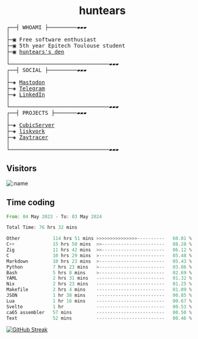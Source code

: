 <h1 align="center">
huntears
</h1>
<!-- <p align="center">
<img src=https://huntears.com/img/pfp.webp width=30%/>
</p>
<style>
img {
    border-radius: 50%;
}
</style> -->
<pre>
┌──┤ WHOAMI ├─────────▰▰▰
│
├─▣ Free software enthusiast
├─▣ 5th year Epitech Toulouse student
├─▣ <a href="https://huntears.com/">huntears's den</a>
│
└───────────────────────────────▰▰▰
┌──┤ SOCIAL ├─────────▰▰▰
│
├─◈ <a href="https://fosstodon.org/@huntears">Mastodon</a>
├─◈ <a href="https://t.me/huntears">Telegram</a>
├─◈ <a href="https://www.linkedin.com/in/alexandre-flion">LinkedIn</a>
│
└───────────────────────────────▰▰▰
┌──┤ PROJECTS ├───────▰▰▰
│
├─◈ <a href="https://github.com/CubicMC/cubic-server">CubicServer</a>
├─◈ <a href="https://github.com/Epitech/B-AIA-500_liskvork">liskvork</a>
├─◈ <a href="https://github.com/Miou-zora/Zaytracer">Zaytracer</a>
│
└───────────────────────────────▰▰▰
</pre>

## Visitors

![:name](https://count.getloli.com/get/@huntears?theme=rule34)

## Time coding

<!--START_SECTION:wakatime-->

```rust
From: 04 May 2023 - To: 03 May 2024

Total Time: 76 hrs 32 mins

Other            114 hrs 51 mins >>>>>>>>>>>>>>>----------   60.01 %
C++              15 hrs 50 mins  >>-----------------------   08.28 %
Zig              11 hrs 42 mins  >>-----------------------   06.12 %
C                10 hrs 29 mins  >------------------------   05.48 %
Markdown         10 hrs 23 mins  >------------------------   05.43 %
Python           7 hrs 23 mins   >------------------------   03.86 %
Bash             5 hrs 8 mins    >------------------------   02.69 %
YAML             2 hrs 31 mins   -------------------------   01.32 %
Nix              2 hrs 23 mins   -------------------------   01.25 %
Makefile         2 hrs 4 mins    -------------------------   01.09 %
JSON             1 hr 38 mins    -------------------------   00.85 %
Lua              1 hr 16 mins    -------------------------   00.67 %
Svelte           1 hr            -------------------------   00.53 %
ca65 assembler   57 mins         -------------------------   00.50 %
Text             52 mins         -------------------------   00.46 %
```

<!--END_SECTION:wakatime-->

[![GitHub Streak](https://streak-stats.demolab.com?user=huntears)](https://git.io/streak-stats)
